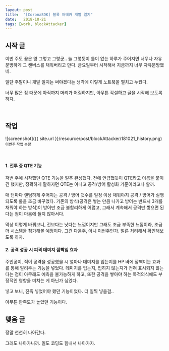 ```yaml
---
layout: post
title:  "[CoronaSDK] 블록 어태커 개발 일지"
date:   2018-10-21
tags: [work, blockAttacker]
---
```


## 시작 글

  이번 주도 끝은 영 그렇고 그렇군.. 늘 그렇듯이 틀이 없는 하루가 주어지면 너무나 자유분방하게 그 캔버스를 채워버리고 만다. 금요일부터 시작해서 지금까지 너무 자유분방했네.

  일단 주말이니 개발 일지는 써야겠다는 생각에 이렇게 노트북을 펼치고 누웠다.

  너무 많은 잠 때문에 아직까지 머리가 어질하지만, 아무튼 각설하고 글을 시작해 보도록 하자.

<br>

## 작업

![screenshot]({{ site.url }}/resource/post/blockAttacker/181021_history.png)
<br>
<small>이번주 작업 분량</small>

<br>
<h4> 1. 전투 중 QTE 기능</h4>

  저번 주에 시작했던 QTE 기능을 얼추 완성했다. 전에 언급했듯이 QTE라고 이름을 붙이긴 했지만, 정확하게 말하자면 QTE는 아니고 공격/방어 활성화 기준이라고나 할까.

  매 턴마다 랜덤하게 주어지는 공격 / 방어 갯수를 일정 이상 채워야지 공격 / 방어가 실행되도록 룰을 조금 바꾸었다. 기존의 방식(공격은 쌓는 만큼 나가고 방어는 반드시 3개를 채워야 하는 방식)이 방어만 조금 불합리하게 어렵고, 그래서 계속해서 공격만 쌓으면 된다는 점이 마음에 들지 않아서다.

  막상 이렇게 바꿔보니, 전보다는 낫다는 느낌이지만 그래도 조금 부족한 느낌이라, 조금 더 시스템을 첨가해볼 예정이다. 그건 다음주, 아니 이번주인가. 얼른 처리해서 확인해보도록 하자.
<br>
<h4> 2. 공격 성공 시 피격 데미지 깜빡임 효과</h4>

  주인공이, 적이 공격을 성공했을 시 얼마나 데미지를 입는지를 HP 바에 깜빡이는 효과를 통해 알려주는 기능을 넣었다. 데미지를 입는지, 입히지 않는지가 전혀 표시되지 않는다는 점이 아무래도 예측을 불가능하게 하고, 또한 공격을 쌓아야 하는 목적의식에도 부정적인 영향을 미치는 게 아닌가 싶었다.

  넣고 보니, 진즉 넣었어야 했던 기능이었다. 더 일찍 넣을걸..

  아무튼 만족도가 높았던 기능이다.
<br>

## 맺음 글

  정말 천천히 나아간다.

  그래도 나아가니까. 일도 코딩도 힘내서 나아가자.
